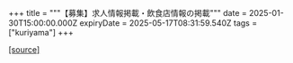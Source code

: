 +++
title = """【募集】求人情報掲載・飲食店情報の掲載"""
date = 2025-01-30T15:00:00.000Z
expiryDate = 2025-05-17T08:31:59.540Z
tags = ["kuriyama"]
+++


[[source]](https://www.town.kuriyama.hokkaido.jp/soshiki/46/26544.html)
